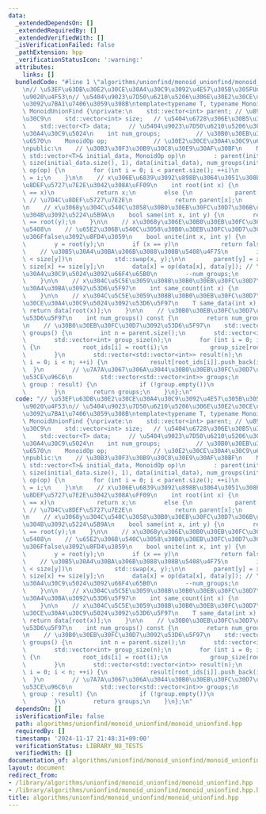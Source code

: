 ```yaml
---
data:
  _extendedDependsOn: []
  _extendedRequiredBy: []
  _extendedVerifiedWith: []
  _isVerificationFailed: false
  _pathExtension: hpp
  _verificationStatusIcon: ':warning:'
  attributes:
    links: []
  bundledCode: "#line 1 \"algorithms/unionfind/monoid_unionfind/monoid_unionfind.hpp\"\
    \n// \u53EF\u63DB\u30E2\u30CE\u30A4\u30C9\u3092\u4E57\u305B\u305FUnion-Find\u69CB\
    \u9020\u4F53\n// \u5404\u9023\u7D50\u6210\u5206\u306E\u30E2\u30CE\u30A4\u30C9\u5024\
    \u3092\u7BA1\u7406\u3059\u308B\ntemplate<typename T, typename MonoidOp>\nclass\
    \ MonoidUnionFind {\nprivate:\n    std::vector<int> parent; // \u89AA\u30CE\u30FC\
    \u30C9\n    std::vector<int> size;   // \u5404\u6728\u306E\u30B5\u30A4\u30BA\n\
    \    std::vector<T> data;     // \u5404\u9023\u7D50\u6210\u5206\u306E\u30E2\u30CE\
    \u30A4\u30C9\u5024\n    int num_groups;          // \u30B0\u30EB\u30FC\u30D7\u306E\
    \u6570\n    MonoidOp op;             // \u30E2\u30CE\u30A4\u30C9\u6F14\u7B97\n\
    \npublic:\n    // \u30B3\u30F3\u30B9\u30C8\u30E9\u30AF\u30BF\n    MonoidUnionFind(const\
    \ std::vector<T>& initial_data, MonoidOp op)\n        : parent(initial_data.size()),\
    \ size(initial_data.size(), 1), data(initial_data), num_groups(initial_data.size()),\
    \ op(op) {\n        for (int i = 0; i < parent.size(); ++i)\n            parent[i]\
    \ = i;\n    }\n\n    // x\u306E\u6839\u3092\u898B\u3064\u3051\u308B\uFF08\u7D4C\
    \u8DEF\u5727\u7E2E\u3042\u308A\uFF09\n    int root(int x) {\n        if (parent[x]\
    \ == x)\n            return x;\n        else {\n            parent[x] = root(parent[x]);\
    \ // \u7D4C\u8DEF\u5727\u7E2E\n            return parent[x];\n        }\n    }\n\
    \n    // x\u3068y\u304C\u540C\u3058\u30B0\u30EB\u30FC\u30D7\u306B\u5C5E\u3059\u308B\
    \u304B\u3092\u5224\u5B9A\n    bool same(int x, int y) {\n        return root(x)\
    \ == root(y);\n    }\n\n    // x\u3068y\u306E\u30B0\u30EB\u30FC\u30D7\u3092\u4F75\
    \u5408\n    // \u65E2\u306B\u540C\u3058\u30B0\u30EB\u30FC\u30D7\u306E\u5834\u5408\
    \u306Ffalse\u3092\u8FD4\u3059\n    bool unite(int x, int y) {\n        x = root(x);\n\
    \        y = root(y);\n        if (x == y)\n            return false;\n\n    \
    \    // \u30B5\u30A4\u30BA\u306B\u3088\u308B\u5408\u4F75\n        if (size[x]\
    \ < size[y])\n            std::swap(x, y);\n\n        parent[y] = x;\n       \
    \ size[x] += size[y];\n        data[x] = op(data[x], data[y]); // \u30E2\u30CE\
    \u30A4\u30C9\u5024\u3092\u66F4\u65B0\n        --num_groups;\n        return true;\n\
    \    }\n\n    // x\u304C\u5C5E\u3059\u308B\u30B0\u30EB\u30FC\u30D7\u306E\u30B5\
    \u30A4\u30BA\u3092\u53D6\u5F97\n    int same_count(int x) {\n        return size[root(x)];\n\
    \    }\n\n    // x\u304C\u5C5E\u3059\u308B\u30B0\u30EB\u30FC\u30D7\u306E\u30E2\
    \u30CE\u30A4\u30C9\u5024\u3092\u53D6\u5F97\n    T same_data(int x) {\n       \
    \ return data[root(x)];\n    }\n\n    // \u30B0\u30EB\u30FC\u30D7\u306E\u6570\u3092\
    \u53D6\u5F97\n    int num_groups() const {\n        return num_groups;\n    }\n\
    \n    // \u30B0\u30EB\u30FC\u30D7\u3092\u53D6\u5F97\n    std::vector<std::vector<int>>\
    \ groups() {\n        int n = parent.size();\n        std::vector<int> root_ids(n);\n\
    \        std::vector<int> group_size(n);\n        for (int i = 0; i < n; ++i)\
    \ {\n            root_ids[i] = root(i);\n            group_size[root_ids[i]]++;\n\
    \        }\n        std::vector<std::vector<int>> result(n);\n        for (int\
    \ i = 0; i < n; ++i) {\n            result[root_ids[i]].push_back(i);\n      \
    \  }\n        // \u7A7A\u3067\u306A\u3044\u30B0\u30EB\u30FC\u30D7\u306E\u307F\u3092\
    \u53CE\u96C6\n        std::vector<std::vector<int>> groups;\n        for (auto&\
    \ group : result) {\n            if (!group.empty())\n                groups.push_back(group);\n\
    \        }\n        return groups;\n    }\n};\n"
  code: "// \u53EF\u63DB\u30E2\u30CE\u30A4\u30C9\u3092\u4E57\u305B\u305FUnion-Find\u69CB\
    \u9020\u4F53\n// \u5404\u9023\u7D50\u6210\u5206\u306E\u30E2\u30CE\u30A4\u30C9\u5024\
    \u3092\u7BA1\u7406\u3059\u308B\ntemplate<typename T, typename MonoidOp>\nclass\
    \ MonoidUnionFind {\nprivate:\n    std::vector<int> parent; // \u89AA\u30CE\u30FC\
    \u30C9\n    std::vector<int> size;   // \u5404\u6728\u306E\u30B5\u30A4\u30BA\n\
    \    std::vector<T> data;     // \u5404\u9023\u7D50\u6210\u5206\u306E\u30E2\u30CE\
    \u30A4\u30C9\u5024\n    int num_groups;          // \u30B0\u30EB\u30FC\u30D7\u306E\
    \u6570\n    MonoidOp op;             // \u30E2\u30CE\u30A4\u30C9\u6F14\u7B97\n\
    \npublic:\n    // \u30B3\u30F3\u30B9\u30C8\u30E9\u30AF\u30BF\n    MonoidUnionFind(const\
    \ std::vector<T>& initial_data, MonoidOp op)\n        : parent(initial_data.size()),\
    \ size(initial_data.size(), 1), data(initial_data), num_groups(initial_data.size()),\
    \ op(op) {\n        for (int i = 0; i < parent.size(); ++i)\n            parent[i]\
    \ = i;\n    }\n\n    // x\u306E\u6839\u3092\u898B\u3064\u3051\u308B\uFF08\u7D4C\
    \u8DEF\u5727\u7E2E\u3042\u308A\uFF09\n    int root(int x) {\n        if (parent[x]\
    \ == x)\n            return x;\n        else {\n            parent[x] = root(parent[x]);\
    \ // \u7D4C\u8DEF\u5727\u7E2E\n            return parent[x];\n        }\n    }\n\
    \n    // x\u3068y\u304C\u540C\u3058\u30B0\u30EB\u30FC\u30D7\u306B\u5C5E\u3059\u308B\
    \u304B\u3092\u5224\u5B9A\n    bool same(int x, int y) {\n        return root(x)\
    \ == root(y);\n    }\n\n    // x\u3068y\u306E\u30B0\u30EB\u30FC\u30D7\u3092\u4F75\
    \u5408\n    // \u65E2\u306B\u540C\u3058\u30B0\u30EB\u30FC\u30D7\u306E\u5834\u5408\
    \u306Ffalse\u3092\u8FD4\u3059\n    bool unite(int x, int y) {\n        x = root(x);\n\
    \        y = root(y);\n        if (x == y)\n            return false;\n\n    \
    \    // \u30B5\u30A4\u30BA\u306B\u3088\u308B\u5408\u4F75\n        if (size[x]\
    \ < size[y])\n            std::swap(x, y);\n\n        parent[y] = x;\n       \
    \ size[x] += size[y];\n        data[x] = op(data[x], data[y]); // \u30E2\u30CE\
    \u30A4\u30C9\u5024\u3092\u66F4\u65B0\n        --num_groups;\n        return true;\n\
    \    }\n\n    // x\u304C\u5C5E\u3059\u308B\u30B0\u30EB\u30FC\u30D7\u306E\u30B5\
    \u30A4\u30BA\u3092\u53D6\u5F97\n    int same_count(int x) {\n        return size[root(x)];\n\
    \    }\n\n    // x\u304C\u5C5E\u3059\u308B\u30B0\u30EB\u30FC\u30D7\u306E\u30E2\
    \u30CE\u30A4\u30C9\u5024\u3092\u53D6\u5F97\n    T same_data(int x) {\n       \
    \ return data[root(x)];\n    }\n\n    // \u30B0\u30EB\u30FC\u30D7\u306E\u6570\u3092\
    \u53D6\u5F97\n    int num_groups() const {\n        return num_groups;\n    }\n\
    \n    // \u30B0\u30EB\u30FC\u30D7\u3092\u53D6\u5F97\n    std::vector<std::vector<int>>\
    \ groups() {\n        int n = parent.size();\n        std::vector<int> root_ids(n);\n\
    \        std::vector<int> group_size(n);\n        for (int i = 0; i < n; ++i)\
    \ {\n            root_ids[i] = root(i);\n            group_size[root_ids[i]]++;\n\
    \        }\n        std::vector<std::vector<int>> result(n);\n        for (int\
    \ i = 0; i < n; ++i) {\n            result[root_ids[i]].push_back(i);\n      \
    \  }\n        // \u7A7A\u3067\u306A\u3044\u30B0\u30EB\u30FC\u30D7\u306E\u307F\u3092\
    \u53CE\u96C6\n        std::vector<std::vector<int>> groups;\n        for (auto&\
    \ group : result) {\n            if (!group.empty())\n                groups.push_back(group);\n\
    \        }\n        return groups;\n    }\n};\n"
  dependsOn: []
  isVerificationFile: false
  path: algorithms/unionfind/monoid_unionfind/monoid_unionfind.hpp
  requiredBy: []
  timestamp: '2024-11-17 21:48:31+09:00'
  verificationStatus: LIBRARY_NO_TESTS
  verifiedWith: []
documentation_of: algorithms/unionfind/monoid_unionfind/monoid_unionfind.hpp
layout: document
redirect_from:
- /library/algorithms/unionfind/monoid_unionfind/monoid_unionfind.hpp
- /library/algorithms/unionfind/monoid_unionfind/monoid_unionfind.hpp.html
title: algorithms/unionfind/monoid_unionfind/monoid_unionfind.hpp
---
```

